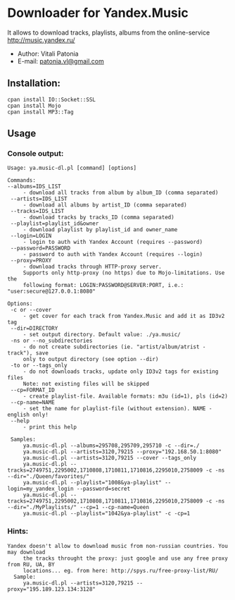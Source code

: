 Downloader for Yandex.Music
=============

It allows to download tracks, playlists, albums from the online-service http://music.yandex.ru/

* Author: Vitali Patonia
* E-mail: patonia.vl@gmail.com

Installation:
-------

    cpan install IO::Socket::SSL
    cpan install Mojo
    cpan install MP3::Tag


Usage
-------


### Console output:

    Usage: ya.music-dl.pl [command] [options]
    
    Commands:
    --albums=IDS_LIST
         - download all tracks from album by album_ID (comma separated)
     --artists=IDS_LIST
         - download all albums by artist_ID (comma separated)
     --tracks=IDS_LIST
         - download tracks by tracks_ID (comma separated)
     --playlist=playlist_id&owner
         - download playlist by playlist_id and owner_name
     --login=LOGIN
         - login to auth with Yandex Account (requires --password)
     --password=PASSWORD
         - password to auth with Yandex Account (requires --login)
     --proxy=PROXY
         - download tracks through HTTP-proxy server.
         Supports only http-proxy (no https) due to Mojo-limitations. Use the
         following format: LOGIN:PASSWORD@SERVER:PORT, i.e.: "user:secure@127.0.0.1:8080"
    
    Options:
     -c or --cover
         - get cover for each track from Yandex.Music and add it as ID3v2 tag
     --dir=DIRECTORY
         - set output directory. Default value: ./ya.music/
     -ns or --no_subdirectories
         - do not create subdirectories (ie. "artist/album/atrist - track"), save
         only to output directory (see option --dir)
     -to or --tags_only
         - do not downloads tracks, update only ID3v2 tags for existing files
         Note: not existing files will be skipped
     --cp=FORMAT_ID
         - create playlist-file. Available formats: m3u (id=1), pls (id=2)
     --cp-name=NAME
         - set the name for playlist-file (without extension). NAME - english only!
     --help
         - print this help
    
     Samples:
         ya.music-dl.pl --albums=295708,295709,295710 -c --dir=./
         ya.music-dl.pl --artists=3120,79215 --proxy="192.168.50.1:8080"
         ya.music-dl.pl --artists=3120,79215 --cover --tags_only
         ya.music-dl.pl --tracks=2749751,2295002,1710808,1710811,1710816,2295010,2758009 -c -ns --dir="./Queen/favorites/"
         ya.music-dl.pl --playlist="1008&ya-playlist" --login=my_yandex_login --password=secret
         ya.music-dl.pl --tracks=2749751,2295002,1710808,1710811,1710816,2295010,2758009 -c -ns --dir="./MyPlaylists/" --cp=1 --cp-name=Queen
         ya.music-dl.pl --playlist="1042&ya-playlist" -c -cp=1

### Hints:

    Yandex doesn't allow to download music from non-russian countries. You may download 
         the tracks throught the proxy: just google and use any free proxy from RU, UA, BY 
         locations... eg. from here: http://spys.ru/free-proxy-list/RU/
      Sample:
         ya.music-dl.pl --artists=3120,79215 --proxy="195.189.123.134:3128"
